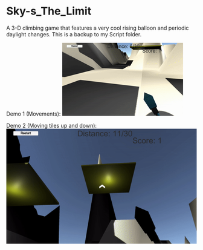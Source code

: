 # Sky-s_The_Limit
A 3-D climbing game that features a very cool rising balloon and periodic daylight changes. This is a backup to my Script folder.

Demo 1 (Movements):
![Play Demo 1](jump.gif)

Demo 2 (Moving tiles up and down):
![Play Demo 2](UpandDOwn.gif)

